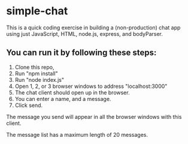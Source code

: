 # simple-chat

This is a quick coding exercise in building a (non-production) chat app using just JavaScript, HTML, node.js, express, and bodyParser. 

## You can run it by following these steps:

1. Clone this repo, 
2. Run "npm install"
3. Run "node index.js"
4. Open 1, 2, or 3 browser windows to address "localhost:3000" 
5. The chat client should open up in the browser.
6. You can enter a name, and a message.
7. Click send.

The message you send will appear in all the browser windows with this client.

The message list has a maximum length of 20 messages.
